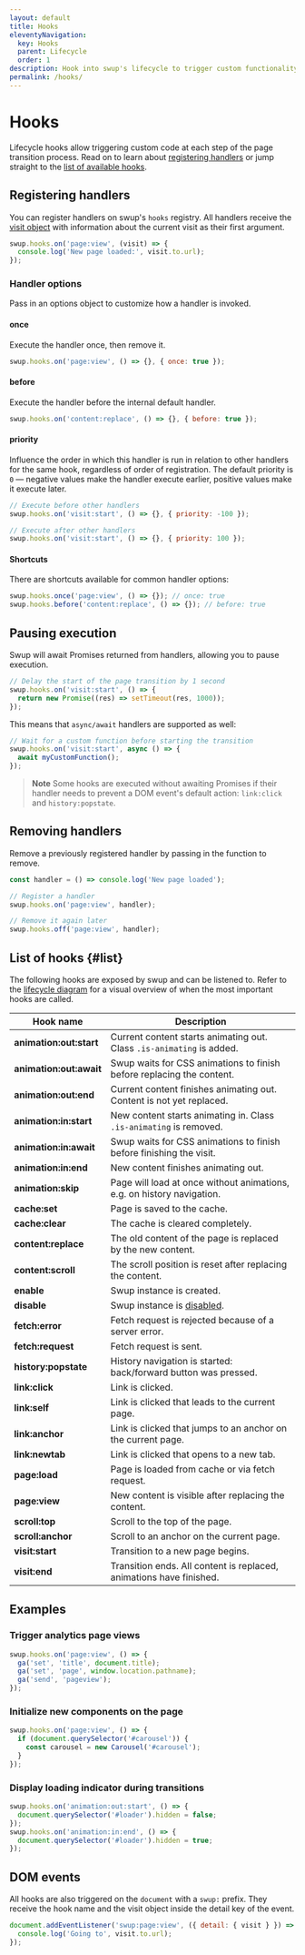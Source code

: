 ```yaml
---
layout: default
title: Hooks
eleventyNavigation:
  key: Hooks
  parent: Lifecycle
  order: 1
description: Hook into swup's lifecycle to trigger custom functionality.
permalink: /hooks/
---
```


# Hooks

Lifecycle hooks allow triggering custom code at each step of the page transition process. Read on to
learn about [registering handlers](#registering-handlers) or jump straight to the
[list of available hooks](#list).

## Registering handlers

You can register handlers on swup's `hooks` registry. All handlers receive the [visit object](/visit/)
with information about the current visit as their first argument.

```javascript
swup.hooks.on('page:view', (visit) => {
  console.log('New page loaded:', visit.to.url);
});
```

### Handler options

Pass in an options object to customize how a handler is invoked.

#### once

Execute the handler once, then remove it.

```javascript
swup.hooks.on('page:view', () => {}, { once: true });
```

#### before

Execute the handler before the internal default handler.

```javascript
swup.hooks.on('content:replace', () => {}, { before: true });
```

#### priority

Influence the order in which this handler is run in relation to other handlers for the same hook,
regardless of order of registration. The default priority is `0` — negative values make the handler
execute earlier, positive values make it execute later.

```javascript
// Execute before other handlers
swup.hooks.on('visit:start', () => {}, { priority: -100 });

// Execute after other handlers
swup.hooks.on('visit:start', () => {}, { priority: 100 });
```

#### Shortcuts

There are shortcuts available for common handler options:

```javascript
swup.hooks.once('page:view', () => {}); // once: true
swup.hooks.before('content:replace', () => {}); // before: true
```

## Pausing execution

Swup will await Promises returned from handlers, allowing you to pause execution.

```javascript
// Delay the start of the page transition by 1 second
swup.hooks.on('visit:start', () => {
  return new Promise((res) => setTimeout(res, 1000));
});
```

This means that `async/await` handlers are supported as well:

```javascript
// Wait for a custom function before starting the transition
swup.hooks.on('visit:start', async () => {
  await myCustomFunction();
});
```

> **Note** Some hooks are executed without awaiting Promises if their handler needs
to prevent a DOM event's default action: `link:click` and `history:popstate`.

## Removing handlers

Remove a previously registered handler by passing in the function to remove.

```javascript
const handler = () => console.log('New page loaded');

// Register a handler
swup.hooks.on('page:view', handler);

// Remove it again later
swup.hooks.off('page:view', handler);
```

## List of hooks {#list}

The following hooks are exposed by swup and can be listened to. Refer to the
[lifecycle diagram](/lifecycle/#lifecycle-diagram) for a visual overview of when the most important
hooks are called.

<div class="events-table" data-table-with-anchor-links>

|        Hook name        |                                      Description                                      |
| ----------------------- | ------------------------------------------------------------------------------------- |
| **animation:out:start** | Current content starts animating out. Class `.is-animating` is added.                 |
| **animation:out:await** | Swup waits for CSS animations to finish before replacing the content.                 |
| **animation:out:end**   | Current content finishes animating out. Content is not yet replaced.                  |
| **animation:in:start**  | New content starts animating in. Class `.is-animating` is removed.                    |
| **animation:in:await**  | Swup waits for CSS animations to finish before finishing the visit.                   |
| **animation:in:end**    | New content finishes animating out.                                                   |
| **animation:skip**      | Page will load at once without animations, e.g. on history navigation.                |
| **cache:set**           | Page is saved to the cache.                                                           |
| **cache:clear**         | The cache is cleared completely.                                                      |
| **content:replace**     | The old content of the page is replaced by the new content.                           |
| **content:scroll**      | The scroll position is reset after replacing the content.                             |
| **enable**              | Swup instance is created.                                                             |
| **disable**             | Swup instance is [disabled](/api/methods/#destroy).                                   |
| **fetch:error**         | Fetch request is rejected because of a server error.                                  |
| **fetch:request**       | Fetch request is sent.                                                                |
| **history:popstate**    | History navigation is started: back/forward button was pressed.                       |
| **link:click**          | Link is clicked.                                                                      |
| **link:self**           | Link is clicked that leads to the current page.                                       |
| **link:anchor**         | Link is clicked that jumps to an anchor on the current page.                          |
| **link:newtab**         | Link is clicked that opens to a new tab.                                              |
| **page:load**           | Page is loaded from cache or via fetch request.                                       |
| **page:view**           | New content is visible after replacing the content.                                   |
| **scroll:top**          | Scroll to the top of the page.                                                        |
| **scroll:anchor**       | Scroll to an anchor on the current page.                                              |
| **visit:start**         | Transition to a new page begins.                                                      |
| **visit:end**           | Transition ends. All content is replaced, animations have finished.                   |

</div>

## Examples

### Trigger analytics page views

```javascript
swup.hooks.on('page:view', () => {
  ga('set', 'title', document.title);
  ga('set', 'page', window.location.pathname);
  ga('send', 'pageview');
});
```

### Initialize new components on the page

```javascript
swup.hooks.on('page:view', () => {
  if (document.querySelector('#carousel')) {
    const carousel = new Carousel('#carousel');
  }
});
```

### Display loading indicator during transitions

```javascript
swup.hooks.on('animation:out:start', () => {
  document.querySelector('#loader').hidden = false;
});
swup.hooks.on('animation:in:end', () => {
  document.querySelector('#loader').hidden = true;
});
```

## DOM events

All hooks are also triggered on the `document` with a `swup:` prefix. They receive the hook name
and the visit object inside the detail key of the event.

```javascript
document.addEventListener('swup:page:view', ({ detail: { visit } }) => {
  console.log('Going to', visit.to.url);
});
```
